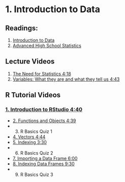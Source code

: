 # 1. Introduction to Data

## Readings:
1. [Introduction to Data](01-introduction-to-data.pdf)
2. [Advanced High School Statistics](02-advanced-high-school-statistics.pdf)


## Lecture Videos

1. [The Need for Statistics 4:18](https://www.youtube.com/watch?v=psf5ViqarFs)
2. [Variables: What they are and what they tell us 4:43](https://www.youtube.com/watch?v=VPQuNEHkUYk)

## R Tutorial Videos

### [1. Introduction to RStudio 4:40](https://www.youtube.com/watch?v=87e3QQx59hg)
- [2. Functions and Objects 4:39](https://www.youtube.com/watch?v=uSpM3NUrLig)
- 3. R Basics Quiz 1
- [4. Vectors 4:44](https://www.youtube.com/watch?v=BlczFCo6g0s)
- [5. Indexing 3:30](https://www.youtube.com/watch?v=vNotoCLYp7M)
- 6. R Basics Quiz 2
- [7. Importing a Data Frame 6:00](https://www.youtube.com/watch?v=IZ0cuIgpEQk)
- [8. Indexing Data Frames 9:30](https://www.youtube.com/watch?v=c1bOcStlGgM)
- 9. R Basics Quiz 3
